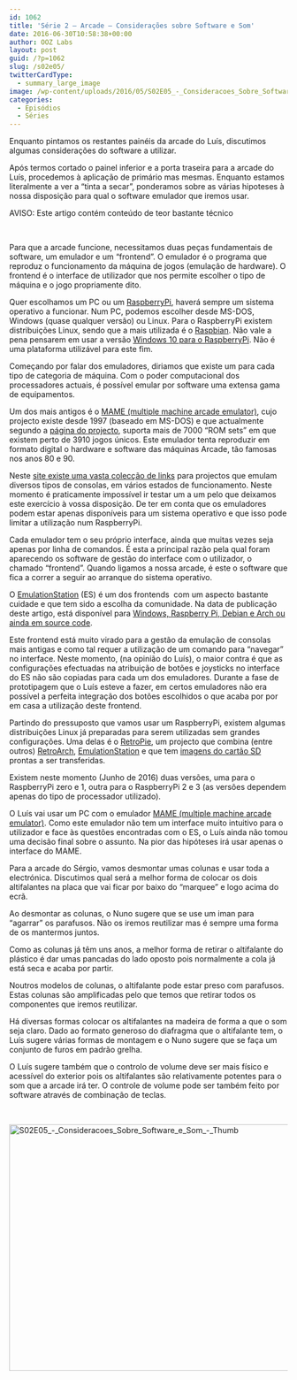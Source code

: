 ```yaml
---
id: 1062
title: 'Série 2 — Arcade — Considerações sobre Software e Som'
date: 2016-06-30T10:58:38+00:00
author: OOZ Labs
layout: post
guid: /?p=1062
slug: /s02e05/
twitterCardType:
  - summary_large_image
image: /wp-content/uploads/2016/05/S02E05_-_Consideracoes_Sobre_Software_e_Som_-_Thumb.jpeg
categories:
  - Episódios
  - Séries
---
```

Enquanto pintamos os restantes painéis da arcade do Luís, discutimos algumas considerações do software a utilizar.



Após termos cortado o painel inferior e a porta traseira para a arcade do Luís, procedemos à aplicação de primário mas mesmas. Enquanto estamos literalmente a ver a &#8220;tinta a secar&#8221;, ponderamos sobre as várias hipoteses à nossa disposição para qual o software emulador que iremos usar.

AVISO: Este artigo contém conteúdo de teor bastante técnico

&nbsp;

Para que a arcade funcione, necessitamos duas peças fundamentais de software, um emulador e um &#8220;frontend&#8221;. O emulador é o programa que reproduz o funcionamento da máquina de jogos (emulação de hardware). O frontend é o interface de utilizador que nos permite escolher o tipo de máquina e o jogo propriamente dito.

Quer escolhamos um PC ou um [RaspberryPi](https://www.raspberrypi.org/), haverá sempre um sistema operativo a funcionar. Num PC, podemos escolher desde MS-DOS, Windows (quase qualquer versão) ou Linux. Para o RaspberryPi existem distribuições Linux, sendo que a mais utilizada é o [Raspbian](https://www.raspberrypi.org/downloads/raspbian/). Não vale a pena pensarem em usar a versão [Windows 10 para o RaspberryPi](https://developer.microsoft.com/en-us/windows/iot). Não é uma plataforma utilizável para este fim.

Começando por falar dos emuladores, diriamos que existe um para cada tipo de categoria de máquina. Com o poder computacional dos processadores actuais, é possível emular por software uma extensa gama de equipamentos.

Um dos mais antigos é o [MAME (multiple machine arcade emulator)](http://mamedev.org/), cujo projecto existe desde 1997 (baseado em MS-DOS) e que actualmente segundo a [página do projecto](http://mamedev.org/history.html), suporta mais de 7000 &#8220;ROM sets&#8221; em que existem perto de 3910 jogos únicos. Este emulador tenta reproduzir em formato digital o hardware e software das máquinas Arcade, tão famosas nos anos 80 e 90.

Neste [site existe uma vasta colecção de links](http://www.emulator-zone.com/) para projectos que emulam diversos tipos de consolas, em vários estados de funcionamento. Neste momento é praticamente impossível ir testar um a um pelo que deixamos este exercício à vossa disposição. De ter em conta que os emuladores podem estar apenas disponíveis para um sistema operativo e que isso pode limitar a utilização num RaspberryPi.

Cada emulador tem o seu próprio interface, ainda que muitas vezes seja apenas por linha de comandos. É esta a principal razão pela qual foram aparecendo os software de gestão do interface com o utilizador, o chamado &#8220;frontend&#8221;. Quando ligamos a nossa arcade, é este o software que fica a correr a seguir ao arranque do sistema operativo.

O [EmulationStation](http://www.emulationstation.org/) (ES) é um dos frontends  com um aspecto bastante cuidade e que tem sido a escolha da comunidade. Na data de publicação deste artigo, está disponível para [Windows, Raspberry Pi, Debian e Arch ou ainda em source code](http://www.emulationstation.org/#download).

Este frontend está muito virado para a gestão da emulação de consolas mais antigas e como tal requer a utilização de um comando para &#8220;navegar&#8221; no interface. Neste momento, (na opinião do Luís), o maior contra é que as configurações efectuadas na atribuição de botões e joysticks no interface do ES não são copiadas para cada um dos emuladores. Durante a fase de prototipagem que o Luís esteve a fazer, em certos emuladores não era possível a perfeita integração dos botões escolhidos o que acaba por por em casa a utilização deste frontend.

Partindo do pressuposto que vamos usar um RaspberryPi, existem algumas distribuições Linux já preparadas para serem utilizadas sem grandes configurações. Uma delas é o [RetroPie](https://retropie.org.uk/), um projecto que combina (entre outros) [RetroArch](http://www.libretro.com/), [EmulationStation](http://www.emulationstation.org/) e que tem [imagens do cartão SD](https://retropie.org.uk/download/) prontas a ser transferidas.

Existem neste momento (Junho de 2016) duas versões, uma para o RaspberryPi zero e 1, outra para o RaspberryPi 2 e 3 (as versões dependem apenas do tipo de processador utilizado).

O Luís vai usar um PC com o emulador [MAME (multiple machine arcade emulator)](http://mamedev.org/). Como este emulador não tem um interface muito intuitivo para o utilizador e face às questões encontradas com o ES, o Luís ainda não tomou uma decisão final sobre o assunto. Na pior das hipóteses irá usar apenas o interface do MAME.

Para a arcade do Sérgio, vamos desmontar umas colunas e usar toda a electrónica. Discutimos qual será a melhor forma de colocar os dois altifalantes na placa que vai ficar por baixo do &#8220;marquee&#8221; e logo acima do ecrã.

Ao desmontar as colunas, o Nuno sugere que se use um iman para &#8220;agarrar&#8221; os parafusos. Não os iremos reutilizar mas é sempre uma forma de os mantermos juntos.

Como as colunas já têm uns anos, a melhor forma de retirar o altifalante do plástico é dar umas pancadas do lado oposto pois normalmente a cola já está seca e acaba por partir.

Noutros modelos de colunas, o altifalante pode estar preso com parafusos. Estas colunas são amplificadas pelo que temos que retirar todos os componentes que iremos reutilizar.

Há diversas formas colocar os altifalantes na madeira de forma a que o som seja claro. Dado ao formato generoso do diafragma que o altifalante tem, o Luís sugere várias formas de montagem e o Nuno sugere que se faça um conjunto de furos em padrão grelha.

O Luís sugere também que o controlo de volume deve ser mais físico e acessível do exterior pois os altifalantes são relativamente potentes para o som que a arcade irá ter. O controle de volume pode ser também feito por software através de combinação de teclas.

&nbsp;

[<img class="aligncenter size-large wp-image-1068" src="/wp-content/uploads/2016/05/S02E05_-_Consideracoes_Sobre_Software_e_Som_-_Thumb-1024x576.jpeg" alt="S02E05_-_Consideracoes_Sobre_Software_e_Som_-_Thumb" width="792" height="446" srcset="/wp-content/uploads/2016/05/S02E05_-_Consideracoes_Sobre_Software_e_Som_-_Thumb-1024x576.jpeg 1024w, /wp-content/uploads/2016/05/S02E05_-_Consideracoes_Sobre_Software_e_Som_-_Thumb-300x169.jpeg 300w, /wp-content/uploads/2016/05/S02E05_-_Consideracoes_Sobre_Software_e_Som_-_Thumb-768x432.jpeg 768w" sizes="(max-width: 792px) 100vw, 792px" />](/wp-content/uploads/2016/05/S02E05_-_Consideracoes_Sobre_Software_e_Som_-_Thumb.jpeg)

&nbsp;